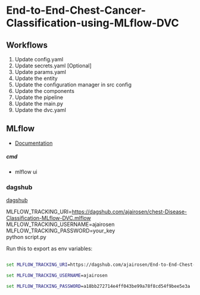 # End-to-End-Chest-Cancer-Classification-using-MLflow-DVC


## Workflows

1. Update config.yaml
2. Update secrets.yaml [Optional]
3. Update params.yaml
4. Update the entity
5. Update the configuration manager in src config
6. Update the components
7. Update the pipeline 
8. Update the main.py
9. Update the dvc.yaml





## MLflow

- [Documentation](https://mlflow.org/docs/latest/index.html)


##### cmd
- mlflow ui

### dagshub
[dagshub](https://dagshub.com/)

MLFLOW_TRACKING_URI=https://dagshub.com/ajairosen/chest-Disease-Classification-MLflow-DVC.mlflow \
MLFLOW_TRACKING_USERNAME=ajairosen \
MLFLOW_TRACKING_PASSWORD=your_key \
python script.py

Run this to export as env variables:

```cmd

set MLFLOW_TRACKING_URI=https://dagshub.com/ajairosen/End-to-End-Chest-cancer-classification-with-MLFlow-and-DVC.mlflow

set MLFLOW_TRACKING_USERNAME=ajairosen 

set MLFLOW_TRACKING_PASSWORD=a18bb272714e4ff043be99a78f8cd54f9bee5e3a

```


